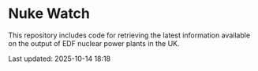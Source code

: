 # Nuke Watch

This repository includes code for retrieving the latest information available on the output of EDF nuclear power plants in the UK.

Last updated: 2025-10-14 18:18
